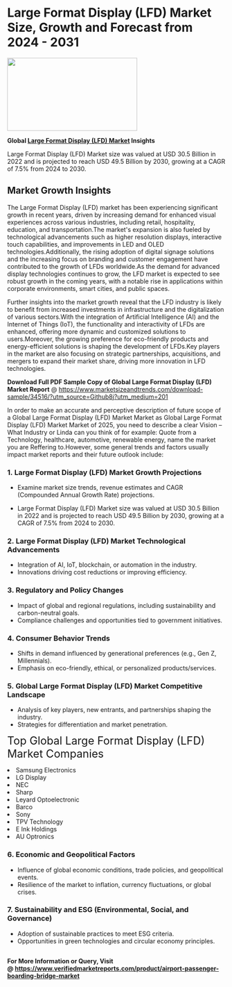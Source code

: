 <H1>Large Format Display (LFD) Market Size, Growth and Forecast from 2024 - 2031</H1><img class="aligncenter size-medium wp-image-584254" src="https://thirdeyenews.in/wp-content/uploads/2024/09/Global-Market-Research-300x168.jpeg" alt="" width="300" height="168" /><p><strong>Global&nbsp;<a href="https://www.marketsizeandtrends.com/download-sample/34516/?utm_source=Github8j?utm_medium=201">Large Format Display (LFD) Market</a> Insights</strong></p><p>Large Format Display (LFD) Market size was valued at USD 30.5 Billion in 2022 and is projected to reach USD 49.5 Billion by 2030, growing at a CAGR of 7.5% from 2024 to 2030.</p><p><h2>Market Growth Insights</h2> <p>The Large Format Display (LFD) market has been experiencing significant growth in recent years, driven by increasing demand for enhanced visual experiences across various industries, including retail, hospitality, education, and transportation.The market's expansion is also fueled by technological advancements such as higher resolution displays, interactive touch capabilities, and improvements in LED and OLED technologies.Additionally, the rising adoption of digital signage solutions and the increasing focus on branding and customer engagement have contributed to the growth of LFDs worldwide.As the demand for advanced display technologies continues to grow, the LFD market is expected to see robust growth in the coming years, with a notable rise in applications within corporate environments, smart cities, and public spaces.</p> <p>Further insights into the market growth reveal that the LFD industry is likely to benefit from increased investments in infrastructure and the digitalization of various sectors.With the integration of Artificial Intelligence (AI) and the Internet of Things (IoT), the functionality and interactivity of LFDs are enhanced, offering more dynamic and customized solutions to users.Moreover, the growing preference for eco-friendly products and energy-efficient solutions is shaping the development of LFDs.Key players in the market are also focusing on strategic partnerships, acquisitions, and mergers to expand their market share, driving more innovation in LFD technologies.</p> <p><span class=""><strong>Download Full PDF Sample Copy of Global Large Format Display (LFD) Market Report</strong> @ <a href="https://www.marketsizeandtrends.com/download-sample/34516/?utm_source=Github8j?utm_medium=201" target="_blank">https://www.marketsizeandtrends.com/download-sample/34516/?utm_source=Github8j?utm_medium=201</a></span></p><p>In order to make an accurate and perceptive description of future scope of a Global&nbsp;Large Format Display (LFD) Market Market as Global&nbsp;Large Format Display (LFD) Market Market of 2025, you need to describe a clear Vision &ndash; What Industry or Linda can you think of for example: Quote from a Technology, healthcare, automotive, renewable energy, name the market you are Reffering to.However, some general trends and factors usually impact market reports and their future outlook include:</p><h3>1.&nbsp;<strong>Large Format Display (LFD) Market Growth Projections</strong></h3><ul><li>Examine market size trends, revenue estimates and CAGR (Compounded Annual Growth Rate) projections.</li><li><p>Large Format Display (LFD) Market size was valued at USD 30.5 Billion in 2022 and is projected to reach USD 49.5 Billion by 2030, growing at a CAGR of 7.5% from 2024 to 2030.</p></li></ul><h3>2.&nbsp;<strong>Large Format Display (LFD) Market Technological Advancements</strong></h3><ul><li>Integration of AI, IoT, blockchain, or automation in the industry.</li><li>Innovations driving cost reductions or improving efficiency.</li></ul><h3>3.&nbsp;<strong>Regulatory and Policy Changes</strong></h3><ul><li>Impact of global and regional regulations, including sustainability and carbon-neutral goals.</li><li>Compliance challenges and opportunities tied to government initiatives.</li></ul><h3>4.&nbsp;<strong>Consumer Behavior Trends</strong></h3><ul><li>Shifts in demand influenced by generational preferences (e.g., Gen Z, Millennials).</li><li>Emphasis on eco-friendly, ethical, or personalized products/services.</li></ul><h3>5.&nbsp;<strong>Global Large Format Display (LFD) Market Competitive Landscape</strong></h3><ul><li>Analysis of key players, new entrants, and partnerships shaping the industry.</li><li>Strategies for differentiation and market penetration.</li></ul><p data-pm-slice="1 1 []"><span style="color: inherit; font-family: inherit; font-size: 25px;">Top Global Large Format Display (LFD) Market Companies</span></p><div class="" data-test-id=""><p><li>Samsung Electronics</li><li> LG Display</li><li> NEC</li><li> Sharp</li><li> Leyard Optoelectronic</li><li> Barco</li><li> Sony</li><li> TPV Technology</li><li> E Ink Holdings</li><li> AU Optronics</li></p></div><h3>6.&nbsp;<strong>Economic and Geopolitical Factors</strong></h3><ul><li>Influence of global economic conditions, trade policies, and geopolitical events.</li><li>Resilience of the market to inflation, currency fluctuations, or global crises.</li></ul><h3>7.&nbsp;<strong>Sustainability and ESG (Environmental, Social, and Governance)</strong></h3><ul><li>Adoption of sustainable practices to meet ESG criteria.</li><li>Opportunities in green technologies and circular economy principles.</li></ul><h2><strong style="font-size: 14px;">For More Information or Query, Visit @&nbsp;</strong><a style="background-color: #ffffff; font-size: 14px;" href="https://www.marketsizeandtrends.com/report/large-format-display-lfd-market/" target="_blank">https://www.verifiedmarketreports.com/product/airport-passenger-boarding-bridge-market</a></h2>